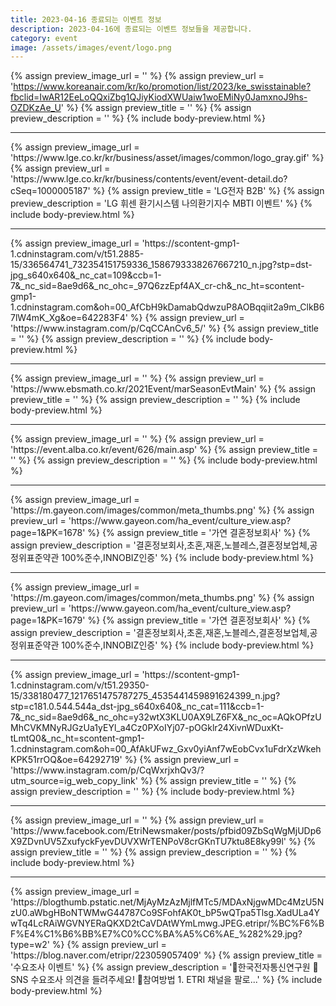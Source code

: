 ```yaml
---
title: 2023-04-16 종료되는 이벤트 정보
description: 2023-04-16에 종료되는 이벤트 정보들을 제공합니다.
category: event
image: /assets/images/event/logo.png
---
```

{% assign preview_image_url = '' %}
{% assign preview_url = 'https://www.koreanair.com/kr/ko/promotion/list/2023/ke_swisstainable?fbclid=IwAR12EeLoQQxiZbg1QJiyKiodXWUaiw1woEMiNy0JamxnoJ9hs-OZDKzAe_U' %}
{% assign preview_title = '' %}
{% assign preview_description = '' %}
{% include body-preview.html %}
<hr>{% assign preview_image_url = 'https://www.lge.co.kr/kr/business/asset/images/common/logo_gray.gif' %}
{% assign preview_url = 'https://www.lge.co.kr/kr/business/contents/event/event-detail.do?cSeq=1000005187' %}
{% assign preview_title = 'LG전자 B2B' %}
{% assign preview_description = 'LG 휘센 환기시스템 나의환기지수 MBTI 이벤트' %}
{% include body-preview.html %}
<hr>{% assign preview_image_url = 'https://scontent-gmp1-1.cdninstagram.com/v/t51.2885-15/336564741_732354151759336_1586793338267667210_n.jpg?stp=dst-jpg_s640x640&amp;_nc_cat=109&amp;ccb=1-7&amp;_nc_sid=8ae9d6&amp;_nc_ohc=_97Q6zzEpf4AX_cr-ch&amp;_nc_ht=scontent-gmp1-1.cdninstagram.com&amp;oh=00_AfCbH9kDamabQdwzuP8AOBqqiit2a9m_ClkB67lW4mK_Xg&amp;oe=642283F4' %}
{% assign preview_url = 'https://www.instagram.com/p/CqCCAnCv6_5/' %}
{% assign preview_title = '' %}
{% assign preview_description = '' %}
{% include body-preview.html %}
<hr>{% assign preview_image_url = '' %}
{% assign preview_url = 'https://www.ebsmath.co.kr/2021Event/marSeasonEvtMain' %}
{% assign preview_title = '' %}
{% assign preview_description = '' %}
{% include body-preview.html %}
<hr>{% assign preview_image_url = '' %}
{% assign preview_url = 'https://event.alba.co.kr/event/626/main.asp' %}
{% assign preview_title = '' %}
{% assign preview_description = '' %}
{% include body-preview.html %}
<hr>{% assign preview_image_url = 'https://m.gayeon.com/images/common/meta_thumbs.png' %}
{% assign preview_url = 'https://www.gayeon.com/ha_event/culture_view.asp?page=1&PK=1678' %}
{% assign preview_title = '가연 결혼정보회사' %}
{% assign preview_description = '결혼정보회사,초혼,재혼,노블레스,결혼정보업체,공정위표준약관 100%준수,INNOBIZ인증' %}
{% include body-preview.html %}
<hr>{% assign preview_image_url = 'https://m.gayeon.com/images/common/meta_thumbs.png' %}
{% assign preview_url = 'https://www.gayeon.com/ha_event/culture_view.asp?page=1&PK=1679' %}
{% assign preview_title = '가연 결혼정보회사' %}
{% assign preview_description = '결혼정보회사,초혼,재혼,노블레스,결혼정보업체,공정위표준약관 100%준수,INNOBIZ인증' %}
{% include body-preview.html %}
<hr>{% assign preview_image_url = 'https://scontent-gmp1-1.cdninstagram.com/v/t51.29350-15/338180477_1217651475787275_4535441459891624399_n.jpg?stp=c181.0.544.544a_dst-jpg_s640x640&amp;_nc_cat=111&amp;ccb=1-7&amp;_nc_sid=8ae9d6&amp;_nc_ohc=y32wtX3KLU0AX9LZ6FX&amp;_nc_oc=AQkOPfzUMhCVKMNyRJGzUa1yEYl_a4Cz0PXoIYj07-pOGklr24XivnWDuxKt-tLmtQ0&amp;_nc_ht=scontent-gmp1-1.cdninstagram.com&amp;oh=00_AfAkUFwz_Gxv0yiAnf7wEobCvx1uFdrXzWkehKPK51rrOQ&amp;oe=64292719' %}
{% assign preview_url = 'https://www.instagram.com/p/CqWxrjxhQv3/?utm_source=ig_web_copy_link' %}
{% assign preview_title = '' %}
{% assign preview_description = '' %}
{% include body-preview.html %}
<hr>{% assign preview_image_url = '' %}
{% assign preview_url = 'https://www.facebook.com/EtriNewsmaker/posts/pfbid09ZbSqWgMjUDp6X9ZDvnUV5ZxufyckFyevDUVXWrTENPoV8crGKnTU7ktu8E8ky99l' %}
{% assign preview_title = '' %}
{% assign preview_description = '' %}
{% include body-preview.html %}
<hr>{% assign preview_image_url = 'https://blogthumb.pstatic.net/MjAyMzAzMjlfMTc5/MDAxNjgwMDc4MzU5NzU0.aWbgHBoNTWMwG44787Co9SFohfAK0t_bP5wQTpa5Tlsg.XadULa4YwTq4LcRAiWGVNYERaQKXD2tCaVDAtWYmLmwg.JPEG.etripr/%BC%F6%BF%E4%C1%B6%BB%E7%C0%CC%BA%A5%C6%AE_%282%29.jpg?type=w2' %}
{% assign preview_url = 'https://blog.naver.com/etripr/223059057409' %}
{% assign preview_title = '수요조사 이벤트' %}
{% assign preview_description = '🎊한국전자통신연구원 🔎 SNS 수요조사 의견을 들려주세요! 📍참여방법 1. ETRI 채널을 팔로...' %}
{% include body-preview.html %}